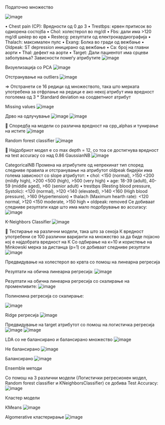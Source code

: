Податочно множество

![image](https://user-images.githubusercontent.com/61628838/206916842-ee69587a-7425-48d1-b3e8-45184c75f1d1.png)

 
•	Chest pain (CP):  Вредности од 0 до 3
•	Trestbps: крвен притисок во одморена состојба
•	Chol: холестерол во mg/dl
•	Fbs: дали има >120 mg/dl шеќер во крв
•	Restecg: резултати од електрокардиографија
•	Thalach: максимален пулс
•	Exang: Болка во гради од вежбање
•	Oldpeak: ST depression иницирано од вежбање
•	Ca: број на главни аорти
•	Thal: дефект на аорти
•	Target: Дали пациентот има срцеви заболувања?
Зависности помеѓу атрибутите
 ![image](https://user-images.githubusercontent.com/61628838/206916874-d35066c5-31c0-47aa-a352-287afbd8a82a.png)

Визуелизација со PCA
![image](https://user-images.githubusercontent.com/61628838/206916880-3ba59299-ac46-46e3-a39f-afbc6354c123.png)


Отстранување на outliers
![image](https://user-images.githubusercontent.com/61628838/206916885-17317a8d-8654-44a8-a24b-77955fdbecac.png)

 => Отстранети се 16 редици од множеството, така што мерката употребена за отфрлање на редици е ако некој атрибут има вредност поголема од  3 * Standard deviation на соодветниот атрибут

Missing values
![image](https://user-images.githubusercontent.com/61628838/206916888-23f7b175-fed6-41ed-9c23-8b0492c386d8.png)




Дрво на одлучување
![image](https://user-images.githubusercontent.com/61628838/206916898-091e5250-5476-470d-a23c-524d994a328c.png)
![image](https://user-images.githubusercontent.com/61628838/206916905-efce6a82-f533-44cd-8b43-cde3f350db5b.png)

  
	Споредба на модели со различна вредност на cpp_alphas и тунирање на истите 
![image](https://user-images.githubusercontent.com/61628838/206916913-ceb3b153-3deb-4ba1-bc5d-289e167bc0d2.png)

Random forest classifier
![image](https://user-images.githubusercontent.com/61628838/206916939-7db8969a-fe32-4fe0-94b8-cceb7dd1f2aa.png)

	Најдобриот модел е со max depth = 12, со тоа се достигнува вредност на test accuracy со над 0.86
GaussianNB
![image](https://user-images.githubusercontent.com/61628838/206916954-9c8ca4af-9c35-4e5d-a873-4f4124a72550.png)

CategoricalNB
Промена на атрибутите од непрекинат тип според следниве правила и отстранување на атрибутот oldpeak бидејќи има голема зависност со slope атрибутот:
•	chol: <150 (normal), >150 <200 (mildly high), >200 <500 (high), >500 (very high)
•	age: 18-39 (adult), 40-59 (middle aged), >60 (senior adult)
•	trestbps (Resting blood pressure, Systolic): <120 (normal), >120 <140 (elevated), >140 <160 (High blood pressure), >160 (Hypertension)
•	thalach (Maximum hearth rate): <120 normal, >120 <150 moderate, >150 high
•	oldpeak: removed
Се добиваат следниве резултати каде што има мало подобрување во accuracy:
 ![image](https://user-images.githubusercontent.com/61628838/206916964-0493f8ba-066d-4ea7-ab2d-901a09092596.png)

K-Neighbors Classifier
![image](https://user-images.githubusercontent.com/61628838/206916977-9bacd6ae-00c5-4fcc-a77a-5ae19e7e3d2e.png)

	Тестирање на различни модели, така што за секоја К вредност употребени се 100 различни варијанти на множество за да биде појасно кој е најдобрата вредност на К
Со одбирање на к=10 и користење на Minkowski мерка за дистанца (p=1) се добиваат следниве резултати
![image](https://user-images.githubusercontent.com/61628838/206916981-a611eed2-02da-4070-8baa-3c8f779decc5.png)


Предвидување на холестерол во крвта со помош на линеарна регресија

Резултати на обична линеарна регресија:
![image](https://user-images.githubusercontent.com/61628838/206916994-122fa9fc-1e86-4fdf-b2b5-d89441ffa569.png)

Резултати на обична линеарна регресија со скалирање на променливите:
![image](https://user-images.githubusercontent.com/61628838/206916999-c8117613-022e-415e-af0e-71107d6d5a8b.png)

Полиномна регресија со скалирање:
 
![image](https://user-images.githubusercontent.com/61628838/206916989-2bd9802a-3252-47b4-a8af-9c1ea84f65f7.png)

Ridge регресија
 ![image](https://user-images.githubusercontent.com/61628838/206917007-266c5ef7-3c65-4e5a-b5c7-feafe0ed71d5.png)



Предвидување на target атрибутот со помош на логистичка регресија
![image](https://user-images.githubusercontent.com/61628838/206917012-94b96d74-0358-4e40-86ab-a9a7d39b62bf.png)
![image](https://user-images.githubusercontent.com/61628838/206917021-a71dfa84-6cf0-4845-8f2e-fa274183c28b.png)

LDA со не балансирано и балансирано множество
![image](https://user-images.githubusercontent.com/61628838/206917059-19ee21cb-cf66-4bd2-95dd-5c6dd1b060de.png)

  
Не балансирано
![image](https://user-images.githubusercontent.com/61628838/206917074-e13b868f-f534-4ea0-affe-414d69de5f66.png)

Балансирано
![image](https://user-images.githubusercontent.com/61628838/206917080-81bf639d-c893-4aa5-bbdb-7af90e037a63.png)
    
    
Ensemble методи

Со помош на 3 различни модели (Логистички регресионен модел, Random forest classifier и KNeighborsClassifier) се добива Test Accuracy:
![image](https://user-images.githubusercontent.com/61628838/206917090-ad96702d-a389-4dde-b9c0-01da0d0bae24.png)

Кластер модели


КMeans
![image](https://user-images.githubusercontent.com/61628838/206917101-c9df238e-8ee8-45a8-9471-d62384a258f4.png)
 
Algomerative кластерирање
![image](https://user-images.githubusercontent.com/61628838/206917108-1f282d52-47c8-4c34-bc41-197308e9a078.png)

